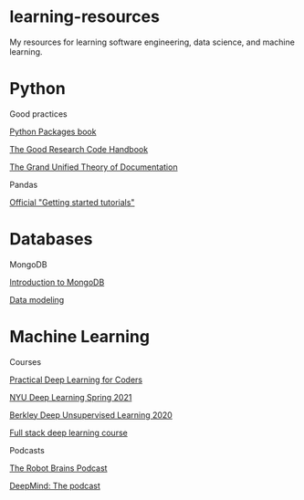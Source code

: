 # learning-resources
My resources for learning software engineering, data science, and machine learning.

# Python

Good practices

[Python Packages book](https://py-pkgs.org/)

[The Good Research Code Handbook](https://goodresearch.dev/)

[The Grand Unified Theory of Documentation](https://documentation.divio.com/)

Pandas

[Official "Getting started tutorials"](https://pandas.pydata.org/docs/getting_started/intro_tutorials/index.html)

# Databases

MongoDB

[Introduction to MongoDB](https://university.mongodb.com/courses/M001/about)

[Data modeling](https://university.mongodb.com/courses/M320/about)

# Machine Learning

Courses

[Practical Deep Learning for Coders](https://course.fast.ai/)

[NYU Deep Learning Spring 2021](https://atcold.github.io/NYU-DLSP21/)

[Berkley Deep Unsupervised Learning 2020](https://sites.google.com/view/berkeley-cs294-158-sp20/home)

[Full stack deep learning course](fullstackdeeplearning.com/)

Podcasts

[The Robot Brains Podcast](https://www.therobotbrains.ai/)

[DeepMind: The podcast](https://www.deepmind.com/the-podcast)

